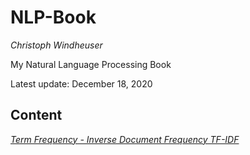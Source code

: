 # NLP-Book

*Christoph Windheuser*

My Natural Language Processing Book

Latest update: December 18, 2020

## Content

[*Term Frequency - Inverse Document Frequency TF-IDF*](https://github.com/ciwin/NLP-Book/blob/main/TF-IDF.md)

